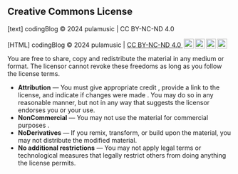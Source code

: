 ## Creative Commons License

[text] codingBlog © 2024 pulamusic | CC BY-NC-ND 4.0

<p xmlns:cc="http://creativecommons.org/ns#" xmlns:dct="http://purl.org/dc/terms/"><span property="dct:title">[HTML] codingBlog</span> &copy; 2024 <span property="cc:attributionName">pulamusic | </span> <a href="https://creativecommons.org/licenses/by-nc-nd/4.0/?ref=chooser-v1" target="_blank" rel="license noopener noreferrer" style="display:inline-block;">CC BY-NC-ND 4.0 <img style="height:22px!important;margin-left:3px;vertical-align:text-bottom;" src="https://mirrors.creativecommons.org/presskit/icons/cc.svg?ref=chooser-v1" alt=""><img style="height:22px!important;margin-left:3px;vertical-align:text-bottom;" src="https://mirrors.creativecommons.org/presskit/icons/by.svg?ref=chooser-v1" alt=""><img style="height:22px!important;margin-left:3px;vertical-align:text-bottom;" src="https://mirrors.creativecommons.org/presskit/icons/nc.svg?ref=chooser-v1" alt=""><img style="height:22px!important;margin-left:3px;vertical-align:text-bottom;" src="https://mirrors.creativecommons.org/presskit/icons/nd.svg?ref=chooser-v1" alt=""></a></p>

You are free to share, copy and redistribute the material in any medium or format. The licensor cannot revoke these freedoms as long as you follow the license terms.
  * **Attribution** — You must give appropriate credit , provide a link to the license, and indicate if changes were made . You may do so in any reasonable manner, but not in any way that suggests the licensor endorses you or your use.
  * **NonCommercial** — You may not use the material for commercial purposes .
  * **NoDerivatives** — If you remix, transform, or build upon the material, you may not distribute the modified material.
  * **No additional restrictions** — You may not apply legal terms or technological measures that legally restrict others from doing anything the license permits.
